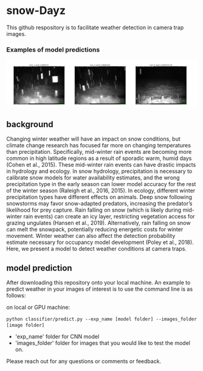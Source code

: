 # snow-Dayz

This github respository is to facilitate weather detection in camera trap images. 

### Examples of model predictions

<img src="https://github.com/CV4EcologySchool/snow-Dayz/blob/main/exp_imgs/Picture2.png">

## background

Changing winter weather will have an impact on snow conditions, but climate change research has focused far more on changing temperatures than precipitation. Specifically, mid-winter rain events are becoming more common in high latitude regions as a result of sporadic warm, humid days (Cohen et al., 2015). These mid-winter rain events can have drastic impacts in hydrology and ecology. In snow hydrology, precipitation is necessary to calibrate snow models for water availability estimates, and the wrong precipitation type in the early season can lower model accuracy for the rest of the winter season (Raleigh et al., 2016, 2015). In ecology, different winter precipitation types have different effects on animals. Deep snow following snowstorms may favor snow-adapted predators, increasing the predator’s likelihood for prey capture. Rain falling on snow (which is likely during mid-winter rain events) can create an icy layer, restricting vegetation access for grazing ungulates (Hansen et al., 2019). Alternatively, rain falling on snow can melt the snowpack, potentially reducing energetic costs for winter movement. Winter weather can also affect the detection probability estimate necessary for occupancy model development (Poley et al., 2018). Here, we present a model to detect weather conditions at camera traps. 

## model prediction
After downloading this repository onto your local machine. An example to predict weather in your images of interest is to use the command line is as follows: 

on local or GPU machine:

```
python classifier/predict.py --exp_name [model folder] --images_folder [image folder]
```

- 'exp_name' folder for CNN model 
- 'images_folder' folder for images that you would like to test the model on. 

Please reach out for any questions or comments or feedback. 